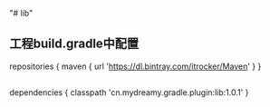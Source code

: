 "# lib" 

## 工程build.gradle中配置 
repositories { 
maven { url 'https://dl.bintray.com/itrocker/Maven' } 
}
## 
dependencies { 
classpath 'cn.mydreamy.gradle.plugin:lib:1.0.1' 
}
